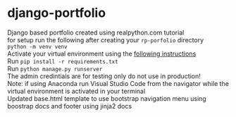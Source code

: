 # django-portfolio
Django based portfolio created using realpython.com tutorial
<br>
for setup run the following after creating your `rp-porfolio` directory
<br>
`python -m venv venv`
<br>
Activate your virtual environment using the [following instructions](https://docs.python.org/3/library/venv.html)
<br>
Run `pip install -r requirements.txt`
<br>
Run `python manage.py runserver`
<br>
The admin credintials are for testing only do not use in production!
<br>
Note: if using Anaconda run Visual Studio Code from the navigator while the virtual environment is activated in your terminal
<br>
Updated base.html template to use bootstrap navigation menu using boostrap docs and footer using jinja2 docs
